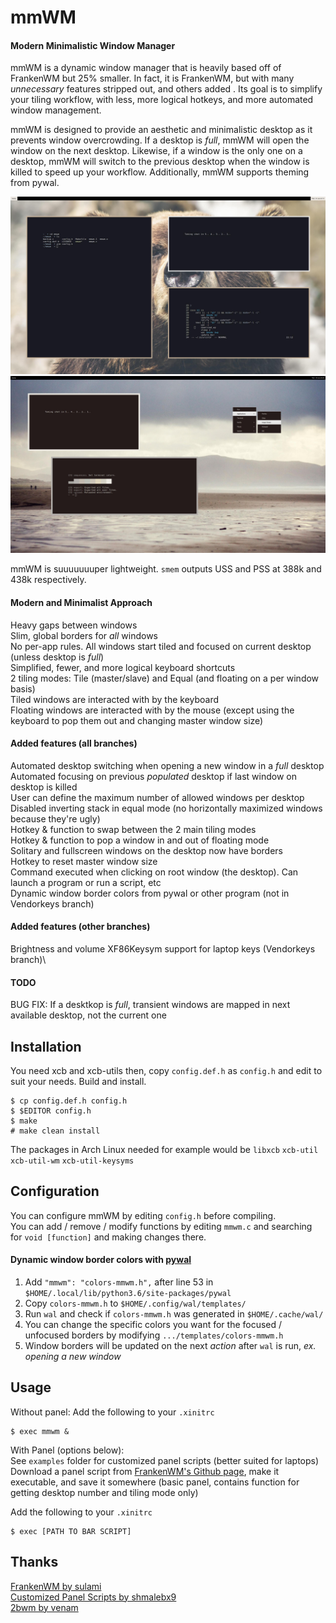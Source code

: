 # mmWM
#### Modern Minimalistic Window Manager

mmWM is a dynamic window manager that is heavily based off of FrankenWM but 25% smaller. In fact, it is FrankenWM, but with many _unnecessary_ features stripped out, and others added . Its goal is to simplify your tiling workflow, with less, more logical hotkeys, and more automated window management.

mmWM is designed to provide an aesthetic and minimalistic desktop as it prevents window overcrowding. If a desktop is _full_, mmWM will open the window on the next desktop. Likewise, if a window is the only one on a desktop, mmWM will switch to the previous desktop when the window is killed to speed up your workflow. Additionally, mmWM supports theming from pywal.

![mmwm thumbnail](mmwm.jpg)
![mmwm thumbnail](mmwm_rootmenu.jpg)

mmWM is suuuuuuuper lightweight. `smem` outputs USS and PSS at 388k and 438k respectively.



#### Modern and Minimalist Approach
Heavy gaps between windows\
Slim, global borders for _all_ windows\
No per-app rules. All windows start tiled and focused on current desktop (unless desktop is _full_)\
Simplified, fewer, and more logical keyboard shortcuts\
2 tiling modes: Tile (master/slave) and Equal (and floating on a per window basis)\
Tiled windows are interacted with by the keyboard\
Floating windows are interacted with by the mouse (except using the keyboard to pop them out and changing master window size)


#### Added features (all branches)
Automated desktop switching when opening a new window in a _full_ desktop\
Automated focusing on previous _populated_ desktop if last window on desktop is killed\
User can define the maximum number of allowed windows per desktop\
Disabled inverting stack in equal mode (no horizontally maximized windows because they're ugly)\
Hotkey & function to swap between the 2 main tiling modes\
Hotkey & function to pop a window in and out of floating mode\
Solitary and fullscreen windows on the desktop now have borders\
Hotkey to reset master window size\
Command executed when clicking on root window (the desktop). Can launch a program or run a script, etc\
Dynamic window border colors from pywal or other program (not in Vendorkeys branch)

#### Added features (other branches)
Brightness and volume XF86Keysym support for laptop keys (Vendorkeys branch)\


#### TODO
BUG FIX: If a desktkop is _full_, transient windows are mapped in next available desktop, not the current one

Installation
------------

You need xcb and xcb-utils then, copy `config.def.h` as `config.h` and edit to
suit your needs.  Build and install.

    $ cp config.def.h config.h
    $ $EDITOR config.h
    $ make
    # make clean install

The packages in Arch Linux needed for example would be
`libxcb` `xcb-util` `xcb-util-wm` `xcb-util-keysyms`


Configuration
-------------

You can configure mmWM by editing `config.h` before compiling.\
You can add / remove / modify functions by editing `mmwm.c` and searching for `void [function]` and making changes there.

#### Dynamic window border colors with [pywal](https://github.com/dylanaraps/pywal)
1. Add `"mmwm": "colors-mmwm.h",` after line 53 in `$HOME/.local/lib/python3.6/site-packages/pywal`
2. Copy `colors-mmwm.h` to `$HOME/.config/wal/templates/`
3. Run `wal` and check if `colors-mmwm.h` was generated in `$HOME/.cache/wal/`
4. You can change the specific colors you want for the focused / unfocused borders by modifying `.../templates/colors-mmwm.h`
5. Window borders will be updated on the next _action_ after `wal` is run, _ex. opening a new window_

Usage
-----

Without panel: Add the following to your `.xinitrc`

    $ exec mmwm &

With Panel (options below):\
See `examples` folder for customized panel scripts (better suited for laptops)\
Download a panel script from [FrankenWM's Github page](https://gist.github.com/sulami/d6a53179d6d7479e0709), make it executable, and save it somewhere (basic panel, contains function for getting desktop number and tiling mode only)


Add the following to your `.xinitrc`

    $ exec [PATH TO BAR SCRIPT]


Thanks
------

[FrankenWM by sulami](https://github.com/sulami/FrankenWM)\
[Customized Panel Scripts by shmalebx9](https://github.com/shmalebx9)\
[2bwm by venam](https://github.com/venam/2bwm)


